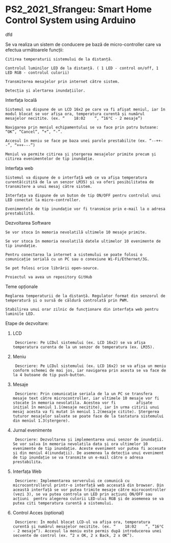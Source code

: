 # PS2_2021_Sfrangeu: Smart Home Control System using Arduino
dfd

Se va realiza un sistem de conducere pe bază de micro-controller care va efectua următoarele funcții:

    Citirea temperaturii sistemului de la distanță.

    Controlul luminilor LED de la distanță. ( 1 LED - control on/off, 1 LED RGB - controlul culorii)

    Transmiterea mesajelor prin internet către sistem. 

    Detecția și alertarea inundațiilor.
Interfața locală

    Sistemul va dispune de un LCD 16x2 pe care va fi afișat meniul, iar în modul blocat se vor afișa ora, temperatura curentă și numărul mesajelor necitite. (ex. “    18:02    “, “16°C - 2 mesaje”)

    Navigarea prin meniul echipamentului se va face prin patru butoane: “OK”, “Cancel”, “+”, “-”.

    Accesul în meniu se face pe baza unei parole prestabilite (ex. “--++--”, “+++---”)

    Meniul va permite citirea și ștergerea mesajelor primite precum și citirea evenimentelor de tip inundație.


Interfața web

    Sistemul va dispune de o interfață web ce va afișa temperatura curentă(citită de la un senzor LM35) și va oferi posibilitatea de transmitere a unui mesaj către sistem.

    Interfața va dispune de un buton de tip ON/OFF pentru controlul unui LED conectat la micro-controller.

    Evenimentele de tip inundație vor fi transmise prin e-mail la o adresa prestabilită.  


Dezvoltarea Software

    Se vor stoca în memoria nevolatilă ultimele 10 mesaje primite.

    Se vor stoca în memoria nevolatilă datele ultimelor 10 evenimente de tip inundație.

    Pentru conectarea la internet a sistemului se poate folosi o comunicație serială cu un PC sau o conexiune Wi-Fi/Ethernet/3G.

    Se pot folosi orice librării open-source.

    Proiectul va avea un repository GitHub 


Teme opționale

    Reglarea temperaturii de la distanță. Regulator format din senzorul de temperatură și o sursă de căldură controlată prin PWM.

    Stabilirea unui orar zilnic de funcționare din interfața web pentru luminile LED.

Etape de dezvoltare:

1. LCD

        Descriere: Pe LCDul sistemului (ex. LCD 16x2) se va afișa temperatura curenta de la un senzor de temperatura (ex. LM35).


2. Meniu

        Descriere: Pe LCDul sistemului (ex. LCD 16x2) se va afișa un meniu conform schemei de mai jos, iar navigarea prin acesta se va face de la 4 butoane de tip push-button.
    
3. Mesaje

        Descriere: Prin comunicație seriala de la un PC se transfera mesaje text către microcontroller, iar ultimele 10 mesaje vor fi stocate în memoria nevolatila. Acestea vor fi         afișate inițial în meniul 1.1(mesaje necitite), iar în urma citirii unui mesaj acesta va fi mutat în meniul 1.2(mesaje citite). Ștergerea tuturor mesajelor salvate se poate face de la tastatura sistemului din meniul 1.3(ștergere). 


4. Jurnal evenimente

        Descriere: Dezvoltarea și implementarea unui senzor de inundații. Se vor salva în memoria nevolatila data și ora ultimelor 10 evenimente de tip inundație. Aceste eveniment vor putea fi accesate și din meniul 4(inundații). De asemenea la detecția unui eveniment de tip inundație se va transmite un e-mail către o adresa prestabilita.

5. Interfața Web

        Descriere: Implementarea serverului ce comunică cu microcontrollerul printr-o interfață web accesată din browser. Din această interfață se vor putea trimite mesaje către microcontroller (vezi 3), se va putea controla un LED prin acțiuni ON/OFF sau acțiuni  pentru alegerea culorii LED-ului RGB și de asemenea se va putea citi temperatura curentă a sistemului.


6. Control Acces (optional)

        Descriere: În modul blocat LCD-ul va afișa ora, temperatura curentă și numărul mesajelor necitite. (ex. “    18:02    “, “16°C - 2 mesaje”). Accesul la meniu este permis după introducerea unei secvente de control (ex. “2 x OK, 2 x Back, 2 x OK”).
